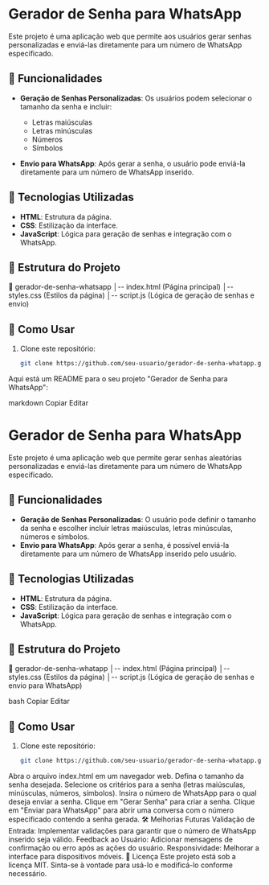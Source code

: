 # Gerador de Senha para WhatsApp

Este projeto é uma aplicação web que permite aos usuários gerar senhas personalizadas e enviá-las diretamente para um número de WhatsApp especificado.

## 📌 Funcionalidades

- **Geração de Senhas Personalizadas**: Os usuários podem selecionar o tamanho da senha e incluir:
  - Letras maiúsculas
  - Letras minúsculas
  - Números
  - Símbolos

- **Envio para WhatsApp**: Após gerar a senha, o usuário pode enviá-la diretamente para um número de WhatsApp inserido.

## 🚀 Tecnologias Utilizadas

- **HTML**: Estrutura da página.
- **CSS**: Estilização da interface.
- **JavaScript**: Lógica para geração de senhas e integração com o WhatsApp.

## 📂 Estrutura do Projeto

📁 gerador-de-senha-whatsapp │-- index.html (Página principal) │-- styles.css (Estilos da página) │-- script.js (Lógica de geração de senhas e envio)

## 📖 Como Usar

1. Clone este repositório:
   ```bash
   git clone https://github.com/seu-usuario/gerador-de-senha-whatapp.git

Aqui está um README para o seu projeto "Gerador de Senha para WhatsApp":

markdown
Copiar
Editar
# Gerador de Senha para WhatsApp

Este projeto é uma aplicação web que permite gerar senhas aleatórias personalizadas e enviá-las diretamente para um número de WhatsApp especificado.

## 📌 Funcionalidades

- **Geração de Senhas Personalizadas**: O usuário pode definir o tamanho da senha e escolher incluir letras maiúsculas, letras minúsculas, números e símbolos.
- **Envio para WhatsApp**: Após gerar a senha, é possível enviá-la diretamente para um número de WhatsApp inserido pelo usuário.

## 🚀 Tecnologias Utilizadas

- **HTML**: Estrutura da página.
- **CSS**: Estilização da interface.
- **JavaScript**: Lógica para geração de senhas e integração com o WhatsApp.

## 📂 Estrutura do Projeto

📁 gerador-de-senha-whatapp │-- index.html (Página principal) │-- styles.css (Estilos da página) │-- script.js (Lógica de geração de senhas e envio para WhatsApp)

bash
Copiar
Editar

## 📖 Como Usar

1. Clone este repositório:
   ```bash
   git clone https://github.com/seu-usuario/gerador-de-senha-whatapp.git
Abra o arquivo index.html em um navegador web.
Defina o tamanho da senha desejada.
Selecione os critérios para a senha (letras maiúsculas, minúsculas, números, símbolos).
Insira o número de WhatsApp para o qual deseja enviar a senha.
Clique em "Gerar Senha" para criar a senha.
Clique em "Enviar para WhatsApp" para abrir uma conversa com o número especificado contendo a senha gerada.
🛠 Melhorias Futuras
Validação de Entrada: Implementar validações para garantir que o número de WhatsApp inserido seja válido.
Feedback ao Usuário: Adicionar mensagens de confirmação ou erro após as ações do usuário.
Responsividade: Melhorar a interface para dispositivos móveis.
📄 Licença
Este projeto está sob a licença MIT. Sinta-se à vontade para usá-lo e modificá-lo conforme necessário.
